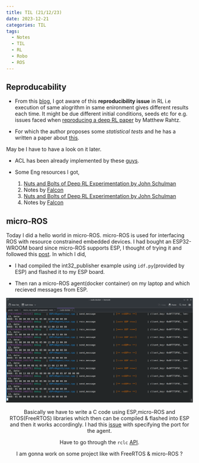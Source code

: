 ```yaml
---
title: TIL (21/12/23) 
date: 2023-12-21 
categories: TIL
tags:
  - Notes
  - TIL
  - RL
  - Robo 
  - ROS
---
```


## Reproducability

- From this [blog](http://developmentalsystems.org/how_many_random_seeds), I got aware of this **reproducibility issue** in RL i.e execution of same alogrithm in same enironment gives different results each time. It might be due different initial conditions, seeds etc for e.g. issues faced when [reproducing a deep RL paper](http://amid.fish/reproducing-deep-rl) by Matthew Rahtz.

- For which the author proposes some *statistical tests* and he has a written a paper about [this](https://arxiv.org/abs/1806.08295).

May be I have to have a look on it later.

- ACL has been already implemented by these [guys](https://github.com/flowersteam/TeachMyAgent).

- Some Eng resources I got,
    1. [Nuts and Bolts of Deep RL Experimentation by John Schulman](https://youtu.be/8EcdaCk9KaQ)
    2. Notes by [Falcon](https://github.com/williamFalcon/DeepRLHacks)
    1. [Nuts and Bolts of Deep RL Experimentation by John Schulman](https://youtu.be/8EcdaCk9KaQ)
    2. Notes by [Falcon](https://github.com/williamFalcon/DeepRLHacks)

## micro-ROS

Today I did a hello world in micro-ROS. micro-ROS is used for interfacing ROS with resource constrained embedded devices. I had bought an ESP32-WROOM board since micro-ROS supports ESP, I thought of trying it and followed this [post](https://robofoundry.medium.com/esp32-micro-ros-actually-working-over-wifi-and-udp-transport-519a8ad52f65). In which I did,

   - I had compiled the int32_publisher example using `idf.py`(provided by ESP) and flashed it to my ESP board.

   - Then ran a micro-ROS agent(docker container) on my laptop and which recieved messages from ESP.

<div align="center"><img src="../assets/images/mros1.png" </div>

Basically we have to write a C code using ESP,micro-ROS and RTOS(FreeRTOS) libraries which then can be compiled & flashed into ESP and then it works accordingly. I had this [issue](https://github.com/micro-ROS/micro_ros_espidf_component/issues/217) with specifying the port for the agent.

Have to go through the `rclc` [API](https://micro.ros.org/docs/tutorials/programming_rcl_rclc/node/).

I am gonna work on some project like with FreeRTOS & micro-ROS ?




